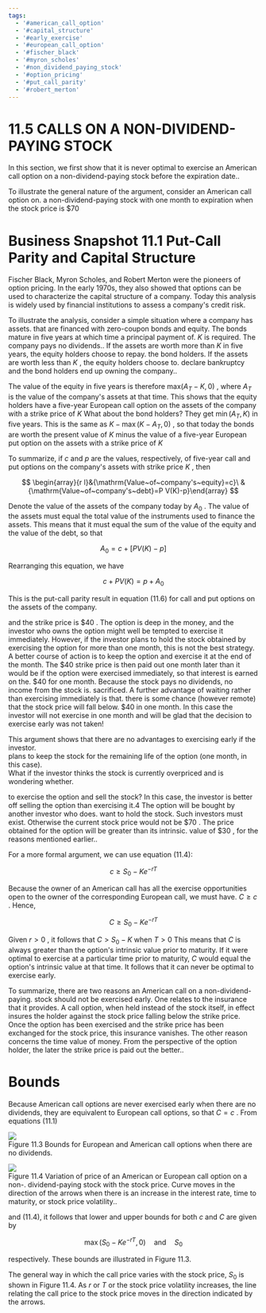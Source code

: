 ```yaml
---
tags:
  - '#american_call_option'
  - '#capital_structure'
  - '#early_exercise'
  - '#european_call_option'
  - '#fischer_black'
  - '#myron_scholes'
  - '#non_dividend_paying_stock'
  - '#option_pricing'
  - '#put_call_parity'
  - '#robert_merton'
---
```

# 11.5 CALLS ON A NON-DIVIDEND-PAYING STOCK  

In this section, we first show that it is never optimal to exercise an American call option on a non-dividend-paying stock before the expiration date..  

To illustrate the general nature of the argument, consider an American call option on. a non-dividend-paying stock with one month to expiration when the stock price is $\$70$  

# Business Snapshot 11.1 Put-Call Parity and Capital Structure  

Fischer Black, Myron Scholes, and Robert Merton were the pioneers of option pricing. In the early 1970s, they also showed that options can be used to characterize the capital structure of a company. Today this analysis is widely used by financial institutions to assess a company's credit risk.  

To illustrate the analysis, consider a simple situation where a company has assets. that are financed with zero-coupon bonds and equity. The bonds mature in five years at which time a principal payment of. $K$ is required. The company pays no dividends.. If the assets are worth more than $K$ in five years, the equity holders choose to repay. the bond holders. If the assets are worth less than $K$ , the equity holders choose to. declare bankruptcy and the bond holders end up owning the company..  

The value of the equity in five years is therefore $\mathrm{max}(A_{T}-K,0)$ , where $A_{T}$ is the value of the company's assets at that time. This shows that the equity holders have a five-year European call option on the assets of the company with a strike price of $K$ What about the bond holders? They get $\operatorname*{min}(A_{T},K)$ in five years. This is the same as $K-\operatorname*{max}(K-A_{T},0)$ , so that today the bonds are worth the present value of $K$ minus the value of a five-year European put option on the assets with a strike price of $K$  

To summarize, if $c$ and $p$ are the values, respectively, of five-year call and put options on the company's assets with strike price $K$ , then  

$$
\begin{array}{r l}&{\mathrm{Value~of~company's~equity}=c}\ &{\mathrm{Value~of~company's~debt}=P V(K)-p}\end{array}
$$  

Denote the value of the assets of the company today by $A_{0}$ . The value of the assets must equal the total value of the instruments used to finance the assets. This means that it must equal the sum of the value of the equity and the value of the debt, so that  

$$
A_{0}=c+\left[P V(K)-p\right]
$$  

Rearranging this equation, we have  

$$
c+P V(K)=p+A_{0}
$$  

This is the put-call parity result in equation (11.6) for call and put options on the assets of the company.  

and the strike price is $\$40$ . The option is deep in the money, and the investor who owns the option might well be tempted to exercise it immediately. However, if the investor plans to hold the stock obtained by exercising the option for more than one month, this is not the best strategy. A better course of action is to keep the option and exercise it at the end of the month. The $\$40$ strike price is then paid out one month later than it would be if the option were exercised immediately, so that interest is earned on the. $\$40$ for one month. Because the stock pays no dividends, no income from the stock is. sacrificed. A further advantage of waiting rather than exercising immediately is that. there is some chance (however remote) that the stock price will fall below. $\$40$ in one month. In this case the investor will not exercise in one month and will be glad that the decision to exercise early was not taken!  

This argument shows that there are no advantages to exercising early if the investor.   
plans to keep the stock for the remaining life of the option (one month, in this case).   
What if the investor thinks the stock is currently overpriced and is wondering whether.  

to exercise the option and sell the stock? In this case, the investor is better off selling the option than exercising it.4 The option will be bought by another investor who does. want to hold the stock. Such investors must exist. Otherwise the current stock price would not be $\$70$ . The price obtained for the option will be greater than its intrinsic. value of $\$30$ , for the reasons mentioned earlier..  

For a more formal argument, we can use equation (11.4):  

$$
c\ge S_{0}-K e^{-r T}
$$  

Because the owner of an American call has all the exercise opportunities open to the owner of the corresponding European call, we must have. $C\geq c$ . Hence,  

$$
C\geq S_{0}-K e^{-r T}
$$  

Given $r>0$ , it follows that $C{>}S_{0}{-}K$ when $T>0$ This means that $C$ is always greater than the option's intrinsic value prior to maturity. If it were optimal to exercise at a particular time prior to maturity, $C$ would equal the option's intrinsic value at that time. It follows that it can never be optimal to exercise early.  

To summarize, there are two reasons an American call on a non-dividend-paying. stock should not be exercised early. One relates to the insurance that it provides. A call option, when held instead of the stock itself, in effect insures the holder against the stock price falling below the strike price. Once the option has been exercised and the strike price has been exchanged for the stock price, this insurance vanishes. The other reason concerns the time value of money. From the perspective of the option holder, the later the strike price is paid out the better..  

# Bounds  

Because American call options are never exercised early when there are no dividends, they are equivalent to European call options, so that $C=c$ . From equations (11.1)  

![](be879285b8c4540f960cafa7d5af421fecdc8e03f9aef7185542299963e6afe7.jpg)  
Figure 11.3 Bounds for European and American call options when there are no dividends.  

![](c4152b3627440ea0a445fccbee93217a5c4690d3b8b2560d909d0b5b3a12a377.jpg)  
Figure 11.4  Variation of price of an American or European call option on a non-. dividend-paying stock with the stock price. Curve moves in the direction of the arrows when there is an increase in the interest rate, time to maturity, or stock price volatility..  

and (11.4), it follows that lower and upper bounds for both $c$ and $C$ are given by  

$$
\operatorname*{max}(S_{0}-K e^{-r T},0)\quad\mathrm{and}\quad S_{0}
$$  

respectively. These bounds are illustrated in Figure 11.3.  

The general way in which the call price varies with the stock price, $S_{0}$ is shown in Figure 11.4. As $r$ or $T$ or the stock price volatility increases, the line relating the call price to the stock price moves in the direction indicated by the arrows.  

